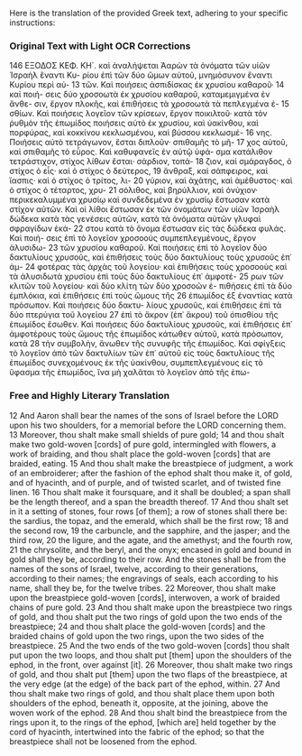 Here is the translation of the provided Greek text, adhering to your specific instructions:

### Original Text with Light OCR Corrections

146                                 ΕΞΟΔΟΣ                                 ΚΕΦ. ΚΗ´.
καὶ ἀναλήψεται Ἀαρὼν τὰ ὀνόματα τῶν υἱῶν Ἰσραὴλ ἔναντι Κυ-
ρίου ἐπὶ τῶν δύο ὤμων αὐτοῦ, μνημόσυνον ἔναντι Κυρίου περὶ αὐ-
13 τῶν. Καὶ ποιήσεις ἀσπιδίσκας ἐκ χρυσίου καθαροῦ· 14 καὶ ποιή-
σεις δύο χροσοωτὰ ἐκ χρυσίου καθαροῦ, καταμεμιγμένα ἐν ἄνθε-
σιν, ἔργον πλοκῆς, καὶ ἐπιθήσεις τὰ χροσοωτὰ τὰ πεπλεγμένα ἐ-
15 σθίων. Καὶ ποιήσεις λογεῖον τῶν κρίσεων, ἔργον ποικιλτοῦ· κατὰ
τὸν ῥυθμὸν τῆς ἐπωμίδος ποιήσεις αὐτὸ ἐκ χρυσίου, καὶ ὑακίνθου,
καὶ πορφύρας, καὶ κοκκίνου κεκλωσμένου, καὶ βύσσου κεκλωσμέ-
16 νης. Ποιήσεις αὐτὸ τετράγωνον, ἔσται διπλοῦν· σπιθαμῆς τὸ μῆ-
17 χος αὐτοῦ, καὶ σπιθαμῆς τὸ εὖρος. Καὶ καθυφανεῖς ἐν αὐτῷ ὑφά-
σμα κατάλιθον τετράστιχον, στίχος λίθων ἔσται· σάρδιον, τοπά-
18 ζιον, καὶ σμάραγδος, ὁ στίχος ὁ εἷς· καὶ ὁ στίχος ὁ δεύτερος,
19 ἄνθραξ, καὶ σάπφειρος, καὶ ἴασπις· καὶ ὁ στίχος ὁ τρίτος, λι-
20 γύριον, καὶ ἀχάτης, καὶ ἀμέθυστος· καὶ ὁ στίχος ὁ τέταρτος, χρυ-
21 σόλιθος, καὶ βηρύλλιον, καὶ ὀνύχιον· περικεκαλυμμένα χρυσίῳ καὶ
συνδεδεμένα ἐν χρυσίῳ ἔστωσαν κατὰ στίχον αὐτῶν. Καὶ οἱ λίθοι
ἔστωσαν ἐκ τῶν ὀνομάτων τῶν υἱῶν Ἰσραὴλ δώδεκα κατὰ τὰς
γενέσεις αὐτῶν, κατὰ τὰ ὀνόματα αὐτῶν γλυφαὶ σφραγίδων ἑκά-
22 στου κατὰ τὸ ὄνομα ἔστωσαν εἰς τὰς δώδεκα φυλάς. Καὶ ποιή-
σεις ἐπὶ τὸ λογεῖον χροσοοὺς συμπεπλεγμένους, ἔργον ἁλυσιδω-
23 τῶν χρυσίου καθαροῦ. Καὶ ποιήσεις ἐπὶ τὸ λογεῖον δύο δακτυλίους
χρυσοῦς, καὶ ἐπιθήσεις τοὺς δύο δακτυλίους τοὺς χρυσοῦς ἐπ᾽ ἀμ-
24 φοτέρας τὰς ἀρχὰς τοῦ λογείου· καὶ ἐπιθήσεις τοὺς χροσοοὺς
καὶ τὰ ἀλυσιδωτὰ χρυσίου ἐπὶ τοὺς δύο δακτυλίους ἐπ᾽ ἀμφοτέ-
25 ρων τῶν κλιτῶν τοῦ λογείου· καὶ δύο κλίτη τῶν δύο χροσοῶν ἐ-
πιθήσεις ἐπὶ τὰ δύο ἐμπλόκια, καὶ ἐπιθήσεις ἐπὶ τοὺς ὤμους τῆς
26 ἐπωμίδος ἐξ ἐναντίας κατὰ πρόσωπον. Καὶ ποιήσεις δύο δακτυ-
λίους χρυσοῦς, καὶ ἐπιθήσεις ἐπὶ τὰ δύο πτερύγια τοῦ λογείου
27 ἐπὶ τὸ ἄκρον (ἐπ᾽ ἄκρου) τοῦ ὀπισθίου τῆς ἐπωμίδος ἔσωθεν. Καὶ
ποιήσεις δύο δακτυλίους χρυσοῦς, καὶ ἐπιθήσεις ἐπ᾽ ἀμφοτέρους
τοὺς ὤμους τῆς ἐπωμίδος κάτωθεν αὐτοῦ, κατὰ πρόσωπον, κατὰ
28 τὴν συμβολὴν, ἄνωθεν τῆς συνυφῆς τῆς ἐπωμίδος. Καὶ σφίγξεις
τὸ λογεῖον ἀπὸ τῶν δακτυλίων τῶν ἐπ᾽ αὐτοῦ εἰς τοὺς δακτυλίους
τῆς ἐπωμίδος συνεχομένους ἐκ τῆς ὑακίνθου, συμπεπλεγμένους εἰς τὸ
ὕφασμα τῆς ἐπωμίδος, ἵνα μὴ χαλᾶται τὸ λογεῖον ἀπὸ τῆς ἐπω-

### Free and Highly Literary Translation

12 And Aaron shall bear the names of the sons of Israel before the LORD upon his two shoulders, for a memorial before the LORD concerning them.
13 Moreover, thou shalt make small shields of pure gold;
14 and thou shalt make two gold-woven [cords] of pure gold, intermingled with flowers, a work of braiding, and thou shalt place the gold-woven [cords] that are braided, eating.
15 And thou shalt make the breastpiece of judgment, a work of an embroiderer; after the fashion of the ephod shalt thou make it, of gold, and of hyacinth, and of purple, and of twisted scarlet, and of twisted fine linen.
16 Thou shalt make it foursquare, and it shall be doubled; a span shall be the length thereof, and a span the breadth thereof.
17 And thou shalt set in it a setting of stones, four rows [of them]; a row of stones shall there be: the sardius, the topaz, and the emerald, which shall be the first row;
18 and the second row,
19 the carbuncle, and the sapphire, and the jasper; and the third row,
20 the ligure, and the agate, and the amethyst; and the fourth row,
21 the chrysolite, and the beryl, and the onyx; encased in gold and bound in gold shall they be, according to their row. And the stones shall be from the names of the sons of Israel, twelve, according to their generations, according to their names; the engravings of seals, each according to his name, shall they be, for the twelve tribes.
22 Moreover, thou shalt make upon the breastpiece gold-woven [cords], interwoven, a work of braided chains of pure gold.
23 And thou shalt make upon the breastpiece two rings of gold, and thou shalt put the two rings of gold upon the two ends of the breastpiece;
24 and thou shalt place the gold-woven [cords] and the braided chains of gold upon the two rings, upon the two sides of the breastpiece.
25 And the two ends of the two gold-woven [cords] thou shalt put upon the two loops, and thou shalt put [them] upon the shoulders of the ephod, in the front, over against [it].
26 Moreover, thou shalt make two rings of gold, and thou shalt put [them] upon the two flaps of the breastpiece, at the very edge (at the edge) of the back part of the ephod, within.
27 And thou shalt make two rings of gold, and thou shalt place them upon both shoulders of the ephod, beneath it, opposite, at the joining, above the woven work of the ephod.
28 And thou shalt bind the breastpiece from the rings upon it, to the rings of the ephod, [which are] held together by the cord of hyacinth, intertwined into the fabric of the ephod; so that the breastpiece shall not be loosened from the ephod.